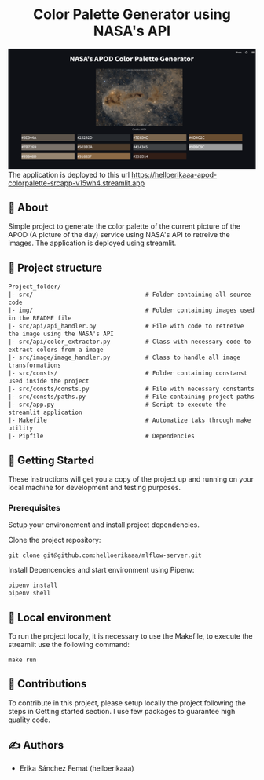 <h1 align="center">Color Palette Generator using NASA's API</h1>

![streamlit app](/img/app.png)
The application is deployed to this url https://helloerikaaa-apod-colorpalette-srcapp-v15wh4.streamlit.app

## 🧐 About <a name = "about"></a>

Simple project to generate the color palette of the current picture of the APOD (A picture of the day) service using NASA's API to retreive the images. The application is deployed using streamlit.

## 🔖 Project structure

```
Project_folder/
|- src/                                # Folder containing all source code
|- img/                                # Folder containing images used in the README file
|- src/api/api_handler.py              # File with code to retreive the image using the NASA's API
|- src/api/color_extractor.py          # Class with necessary code to extract colors from a image
|- src/image/image_handler.py          # Class to handle all image transformations
|- src/consts/                         # Folder containing constanst used inside the project
|- src/consts/consts.py                # File with necessary constants
|- src/consts/paths.py                 # File containing project paths
|- src/app.py                          # Script to execute the streamlit application
|- Makefile                            # Automatize taks through make utility
|- Pipfile                             # Dependencies
```

## 🏁 Getting Started <a name = "getting_started"></a>

These instructions will get you a copy of the project up and running on your local machine for development and testing purposes.

### Prerequisites

Setup your environement and install project dependencies.

Clone the project repository:

```
git clone git@github.com:helloerikaaa/mlflow-server.git
```

Install Depencencies and start environment using Pipenv:
```
pipenv install
pipenv shell
```

## 🔧 Local environment

To run the project locally, it is necessary to use the Makefile, to execute the streamlit use the following command:

```
make run
```

## 🎈 Contributions

To contribute in this project, please setup locally the project following the steps in Getting started section.
I use few packages to guarantee high quality code.

## ✍️ Authors
* Erika Sánchez Femat (helloerikaaa)
